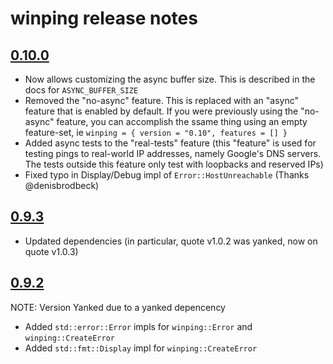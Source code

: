 # winping release notes

## [0.10.0](https://crates.io/crates/winping/0.10.0)

* Now allows customizing the async buffer size. This is described in the docs for `ASYNC_BUFFER_SIZE`
* Removed the "no-async" feature. This is replaced with an "async" feature that is enabled by default. If you were previously using the "no-async" feature, you can accomplish the ssame thing using an empty feature-set, ie `winping = { version = "0.10", features = [] }`
* Added async tests to the "real-tests" feature (this "feature" is used for testing pings to real-world IP addresses, namely Google's DNS servers. The tests outside this feature only test with loopbacks and reserved IPs)
* Fixed typo in Display/Debug impl of `Error::HostUnreachable` (Thanks @denisbrodbeck)

## [0.9.3](https://crates.io/crates/winping/0.9.3)

* Updated dependencies (in particular, quote v1.0.2 was yanked, now on quote v1.0.3)

## [0.9.2](https://crates.io/crates/winping/0.9.2)

NOTE: Version Yanked due to a yanked depencency

* Added `std::error::Error` impls for  `winping::Error` and `winping::CreateError`
* Added `std::fmt::Display` impl for `winping::CreateError`
